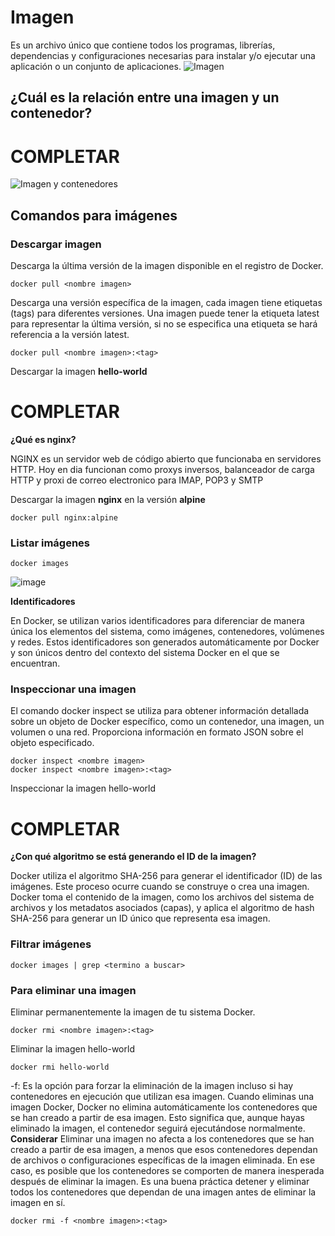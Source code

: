# Imagen
Es un archivo único que contiene todos los programas, librerías, dependencias y configuraciones necesarias para instalar y/o ejecutar una aplicación o un conjunto de aplicaciones.
![Imagen](img/imagen.PNG)


## ¿Cuál es la relación entre una imagen y un contenedor? 
# COMPLETAR 

![Imagen y contenedores](img/imagenContenedores.JPG)
## Comandos para imágenes

### Descargar imagen
Descarga la última versión de la imagen disponible en el registro de Docker.

```
docker pull <nombre imagen> 
```

Descarga una versión específica de la imagen, cada imagen tiene etiquetas (tags) para diferentes versiones.
Una imagen puede tener la etiqueta latest para representar la última versión, si no se especifica una etiqueta se hará referencia a la versión latest.

```
docker pull <nombre imagen>:<tag>
```

Descargar la imagen **hello-world**
# COMPLETAR

**¿Qué es nginx?**

NGINX es un servidor web de código abierto que funcionaba en servidores HTTP. Hoy en dia funcionan como proxys inversos, balanceador de carga HTTP y proxi de correo electronico para IMAP, POP3 y SMTP

Descargar la imagen  **nginx** en la versión **alpine**
```
docker pull nginx:alpine
```
### Listar imágenes

```
docker images
```

![image](https://github.com/user-attachments/assets/8dedcd8d-7d1e-467d-97ac-1bae88bda5c3)


**Identificadores**

En Docker, se utilizan varios identificadores para diferenciar de manera única los elementos del sistema, como imágenes, contenedores, volúmenes y redes. Estos identificadores son generados automáticamente por Docker y son únicos dentro del contexto del sistema Docker en el que se encuentran. 

### Inspeccionar una imagen
El comando docker inspect se utiliza para obtener información detallada sobre un objeto de Docker específico, como un contenedor, una imagen, un volumen o una red.  Proporciona información en formato JSON sobre el objeto especificado.

```
docker inspect <nombre imagen>
docker inspect <nombre imagen>:<tag>
```

Inspeccionar la imagen hello-world 
# COMPLETAR

**¿Con qué algoritmo se está generando el ID de la imagen?**

Docker utiliza el algoritmo SHA-256 para generar el identificador (ID) de las imágenes. Este proceso ocurre cuando se construye o crea una imagen. Docker toma el contenido de la imagen, como los archivos del sistema de archivos y los metadatos asociados (capas), y aplica el algoritmo de hash SHA-256 para generar un ID único que representa esa imagen.

### Filtrar imágenes

```
docker images | grep <termino a buscar>

```

### Para eliminar una imagen
Eliminar permanentemente la imagen de tu sistema Docker.

```
docker rmi <nombre imagen>:<tag>
```

Eliminar la imagen hello-world 

```
docker rmi hello-world
```

-f: Es la opción para forzar la eliminación de la imagen incluso si hay contenedores en ejecución que utilizan esa imagen.
Cuando eliminas una imagen Docker, Docker no elimina automáticamente los contenedores que se han creado a partir de esa imagen. Esto significa que, aunque hayas eliminado la imagen, el contenedor seguirá ejecutándose normalmente.  
**Considerar**
Eliminar una imagen no afecta a los contenedores que se han creado a partir de esa imagen, a menos que esos contenedores dependan de archivos o configuraciones específicas de la imagen eliminada. En ese caso, es posible que los contenedores se comporten de manera inesperada después de eliminar la imagen.
Es una buena práctica detener y eliminar todos los contenedores que dependan de una imagen antes de eliminar la imagen en sí.

```
docker rmi -f <nombre imagen>:<tag>
```

